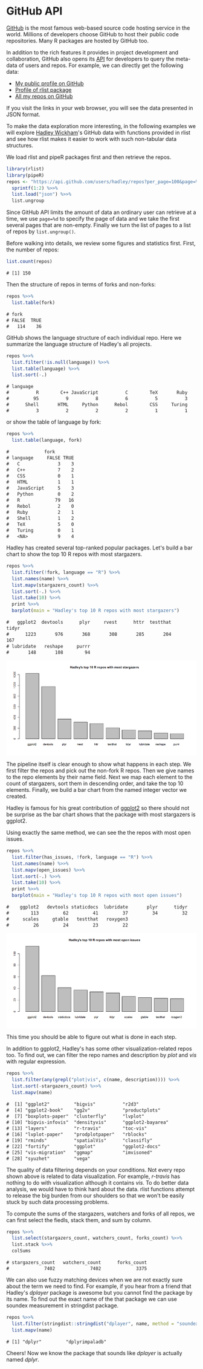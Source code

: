 

# GitHub API

[GitHub](https://github.com/) is the most famous web-based source code hosting service in the world. Millions of developers choose GitHub to host their public code repositories. Many R packages are hosted by GitHub too.

In addition to the rich features it provides in project development and collaboration, GitHub also opens its [API](https://api.github.com/) for developers to query the meta-data of users and repos. For example, we can directly get the following data:

- [My public profile on GitHub](https://api.github.com/users/renkun-ken)
- [Profile of rlist package](https://api.github.com/repos/renkun-ken/rlist)
- [All my repos on GitHub](https://api.github.com/users/renkun-ken/repos)

If you visit the links in your web browser, you will see the data presented in JSON format.

To make the data exploration more interesting, in the following examples we will explore [Hadley Wickham](https://github.com/hadley)'s GitHub data with functions provided in rlist and see how rlist makes it easier to work with such non-tabular data structures.

We load rlist and pipeR packages first and then retrieve the repos.


```r
library(rlist)
library(pipeR)
repos <- "https://api.github.com/users/hadley/repos?per_page=100&page=%d" %>>%
  sprintf(1:2) %>>%
  list.load("json") %>>%
  list.ungroup
```

Since GitHub API limits the amount of data an ordinary user can retrieve at a time, we use `page=%d` to specify the page of data and we take the first several pages that are non-empty. Finally we turn the list of pages to a list of repos by `list.ungroup()`.

Before walking into details, we review some figures and statistics first. First, the number of repos:


```r
list.count(repos)
```

```
# [1] 150
```

Then the structure of repos in terms of forks and non-forks:


```r
repos %>>%
  list.table(fork)
```

```
# fork
# FALSE  TRUE 
#   114    36
```

GitHub shows the language structure of each individual repo. Here we summarize the language structure of Hadley's all projects.


```r
repos %>>% 
  list.filter(!is.null(language)) %>>%
  list.table(language) %>>%
  list.sort(-.)
```

```
# language
#          R        C++ JavaScript          C        TeX       Ruby 
#         95          9          8          6          5          3 
#      Shell       HTML     Python      Rebol        CSS     Turing 
#          3          2          2          2          1          1
```

or show the table of language by fork:


```r
repos %>>%
  list.table(language, fork)
```

```
#             fork
# language     FALSE TRUE
#   C              3    3
#   C++            7    2
#   CSS            0    1
#   HTML           1    1
#   JavaScript     5    3
#   Python         0    2
#   R             79   16
#   Rebol          2    0
#   Ruby           2    1
#   Shell          1    2
#   TeX            5    0
#   Turing         0    1
#   <NA>           9    4
```

Hadley has created several top-ranked popular packages. Let's build a bar chart to show the top 10 R repos with most stargazers.


```r
repos %>>%
  list.filter(!fork, language == "R") %>>%
  list.names(name) %>>%
  list.mapv(stargazers_count) %>>%
  list.sort(-.) %>>%
  list.take(10) %>>%
  print %>>%
  barplot(main = "Hadley's top 10 R repos with most stargazers")
```

```
#   ggplot2  devtools      plyr     rvest      httr  testthat     tidyr 
#      1223       976       368       308       285       204       167 
# lubridate   reshape     purrr 
#       148       108        94
```

<img src="figure/top-10-repos-with-most-stargazers-1.png" title="plot of chunk top-10-repos-with-most-stargazers" alt="plot of chunk top-10-repos-with-most-stargazers" style="display: block; margin: auto;" />

The pipeline itself is clear enough to show what happens in each step. We first filter the repos and pick out the non-fork R repos. Then we give names to the repo elements by their name field. Next we map each element to the count of stargazers, sort them in descending order, and take the top 10 elements. Finally, we build a bar chart from the named integer vector we created.

Hadley is famous for his great contribution of [ggplot2](http://ggplot2.org/) so there should not be surprise as the bar chart shows that the package with most stargazers is ggplot2. 

Using exactly the same method, we can see the the repos with most open issues.


```r
repos %>>%
  list.filter(has_issues, !fork, language == "R") %>>%
  list.names(name) %>>%
  list.mapv(open_issues) %>>%
  list.sort(-.) %>>%
  list.take(10) %>>%
  print %>>%
  barplot(main = "Hadley's top 10 R repos with most open issues")
```

```
#    ggplot2   devtools staticdocs  lubridate       plyr      tidyr 
#        113         62         41         37         34         32 
#     scales     gtable   testthat   roxygen3 
#         26         24         23         22
```

<img src="figure/top-10-repos-with-most-open-issues-1.png" title="plot of chunk top-10-repos-with-most-open-issues" alt="plot of chunk top-10-repos-with-most-open-issues" style="display: block; margin: auto;" />

This time you should be able to figure out what is done in each step.

In addition to ggplot2, Hadley's has some other visualization-related repos too. To find out, we can filter the repo names and description by *plot* and *vis* with regular expression.


```r
repos %>>%
  list.filter(any(grepl("plot|vis", c(name, description)))) %>>%
  list.sort(-stargazers_count) %>>%
  list.mapv(name)
```

```
#  [1] "ggplot2"         "bigvis"          "r2d3"           
#  [4] "ggplot2-book"    "gg2v"            "productplots"   
#  [7] "boxplots-paper"  "clusterfly"      "lvplot"         
# [10] "bigvis-infovis"  "densityvis"      "ggplot2-bayarea"
# [13] "layers"          "r-travis"        "toc-vis"        
# [16] "lvplot-paper"    "prodplotpaper"   "rblocks"        
# [19] "rminds"          "spatialVis"      "classifly"      
# [22] "fortify"         "ggplot"          "ggplot2-docs"   
# [25] "vis-migration"   "ggmap"           "imvisoned"      
# [28] "syuzhet"         "vega"
```

The quality of data filtering depends on your conditions. Not every repo shown above is related to data visualization. For example, *r-travis* has nothing to do with visualization although it contains *vis*. To do better data analysis, we would have to think hard about the data. rlist functions attempt to release the big burden from our shoulders so that we won't be easily stuck by such data processing problems.

To compute the sums of the stargazers, watchers and forks of all repos, we can first select the fiedls, stack them, and sum by column.


```r
repos %>>%
  list.select(stargazers_count, watchers_count, forks_count) %>>%
  list.stack %>>%
  colSums
```

```
# stargazers_count   watchers_count      forks_count 
#             7402             7402             3375
```

We can also use fuzzy matching devices when we are not exactly sure about the term we need to find. For example, if you hear from a friend that Hadley's *dplayer* package is awesome but you cannot find the package by its name. To find out the exact name of the that package we can use soundex measurement in stringdist package.


```r
repos %>>%
  list.filter(stringdist::stringdist("dplayer", name, method = "soundex") == 0) %>>%
  list.mapv(name)
```

```
# [1] "dplyr"         "dplyrimpaladb"
```

Cheers! Now we know the package that sounds like *dplayer* is actually named *dplyr*.
